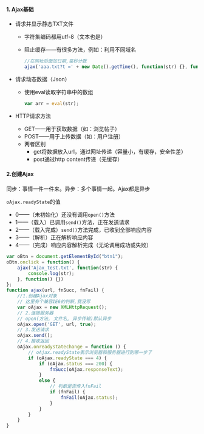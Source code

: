 #### 1. Ajax基础

- 请求并显示静态TXT文件
  - 字符集编码都用utf-8（文本也是）

  - 阻止缓存——有很多方法，例如：利用不同域名

    ```js
    //在网址后面加日期,毫秒计数
    ajax('aaa.txt?t =' + new Date().getTime(), function(str) {}, function() {});
    ```

- 请求动态数据（Json）

  - 使用eval读取字符串中的数组

    ```js
    var arr = eval(str);
    ```


- HTTP请求方法
  - GET——用于获取数据（如：浏览帖子）
  - POST——用于上传数据（如：用户注册）
  - 两者区别
    - get将数据放入url，通过网址传递（容量小，有缓存，安全性差）
    - post通过http content传递（无缓存）

#### 2.创建Ajax

同步：事情一件一件来。异步：多个事情一起。Ajax都是异步

`oAjax.readyState`的值

- 0——（未初始化）还没有调用`open()`方法
- 1——（载入）已调用`send()`方法，正在发送请求
- 2——（载入完成）`send()`方法完成，已收到全部响应内容
- 3——（解析）正在解析响应内容
- 4——（完成）响应内容解析完成（无论调用成功或失败）

```js
var oBtn = document.getElementById("btn1");
oBtn.onclick = function() {
    ajax('Ajax_test.txt', function(str) {
        console.log(str);
    }, function() {})
};
function ajax(url, fnSucc, fnFail) {
    //1.创建Ajax对象
    // 这里有个兼容IE6的判断,我没写
    var oAjax = new XMLHttpRequest();
    // 2.连接服务器
    // open(方法, 文件名, 异步传输)默认异步
    oAjax.open('GET', url, true);
    // 3.发送请求
    oAjax.send();
    // 4.接收返回
    oAjax.onreadystatechange = function () {
        // oAjax.readyState表示浏览器和服务器进行到哪一步了
        if (oAjax.readyState === 4) {
            if (oAjax.status === 200) {
                fnSucc(oAjax.responseText);
            }
            else {
                // 判断是否传入fnFail
                if (fnFail) {
                    fnFail(oAjax.status);
                }
            }
        }
    }
}
```


